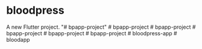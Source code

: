 # bloodpress

A new Flutter project.
"# bpapp-project" 
#   b p a p p - p r o j e c t  
 #   b p a p p - p r o j e c t  
 #   b p a p p - p r o j e c t  
 #   b p a p p - p r o j e c t  
 #   b p a p p - p r o j e c t  
 #   b l o o d p r e s s - a p p  
 #   b l o o d a p p  
 
